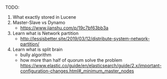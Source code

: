 TODO:

1. What exactly stored in Lucene
2. Master-Slave vs Dynamo
	* https://www.jianshu.com/p/19c7bf63bb3a
3. Learn what is Network partition
	* http://lessisbetter.site/2019/03/12/distribute-system-network-partition/
4. Learn what is split brain
	* bully algorithm
	* how more than half of quorum solve the problem
	https://www.elastic.co/guide/en/elasticsearch/guide/2.x/important-configuration-changes.html#_minimum_master_nodes
